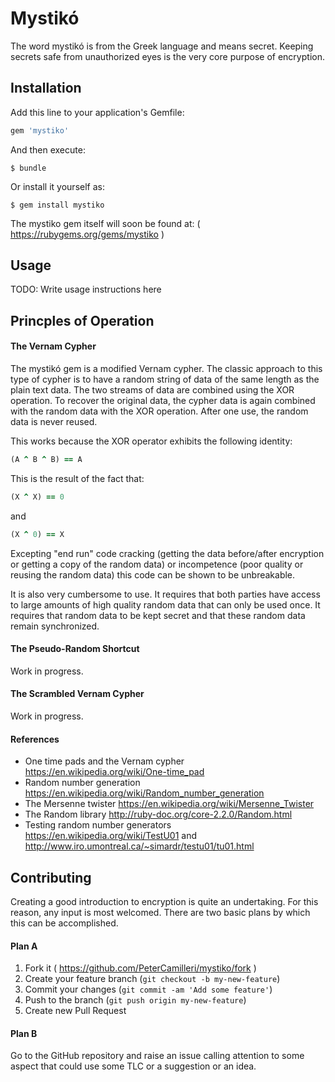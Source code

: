 # Mystik&oacute;

The word mystik&oacute; is from the Greek language and means secret. Keeping
secrets safe from unauthorized eyes is the very core purpose of encryption.

## Installation

Add this line to your application's Gemfile:

```ruby
gem 'mystiko'
```

And then execute:

    $ bundle

Or install it yourself as:

    $ gem install mystiko

The mystiko gem itself will soon be found at: ( https://rubygems.org/gems/mystiko )

## Usage

TODO: Write usage instructions here

## Princples of Operation

#### The Vernam Cypher

The mystik&oacute; gem is a modified Vernam cypher. The classic approach to
this type of cypher is to have a random string of data of the same length as
the plain text data. The two streams of data are combined using the XOR
operation. To recover the original data, the cypher data is again combined with
the random data with the XOR operation. After one use, the random data is
never reused.

This works because the XOR operator exhibits the following identity:

```ruby
(A ^ B ^ B) == A
```
This is the result of the fact that:
```ruby
(X ^ X) == 0
```
and
```ruby
(X ^ 0) == X
```

Excepting "end run" code cracking (getting the data before/after encryption or
getting a copy of the random data) or incompetence (poor quality or reusing the
random data) this code can be shown to be unbreakable.

It is also very cumbersome to use. It requires that both parties have access to
large amounts of high quality random data that can only be used once. It
requires that random data to be kept secret and that these random data remain
synchronized.

#### The Pseudo-Random Shortcut

Work in progress.

#### The Scrambled Vernam Cypher

Work in progress.

#### References

- One time pads and the Vernam cypher https://en.wikipedia.org/wiki/One-time_pad
- Random number generation https://en.wikipedia.org/wiki/Random_number_generation
- The Mersenne twister  https://en.wikipedia.org/wiki/Mersenne_Twister
- The Random library http://ruby-doc.org/core-2.2.0/Random.html
- Testing random number generators https://en.wikipedia.org/wiki/TestU01 and
http://www.iro.umontreal.ca/~simardr/testu01/tu01.html


## Contributing

Creating a good introduction to encryption is quite an undertaking. For
this reason, any input is most welcomed. There are two basic plans by which
this can be accomplished.

#### Plan A

1. Fork it ( https://github.com/PeterCamilleri/mystiko/fork )
2. Create your feature branch (`git checkout -b my-new-feature`)
3. Commit your changes (`git commit -am 'Add some feature'`)
4. Push to the branch (`git push origin my-new-feature`)
5. Create new Pull Request

#### Plan B

Go to the GitHub repository and raise an issue calling attention to some
aspect that could use some TLC or a suggestion or an idea.
